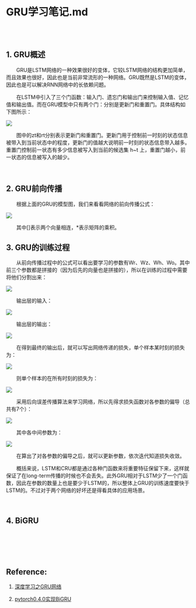 # GRU学习笔记.md

<br>
<br>

## 1. GRU概述

&emsp;&emsp;GRU是LSTM网络的一种效果很好的变体，它较LSTM网络的结构更加简单，而且效果也很好，因此也是当前非常流形的一种网络。GRU既然是LSTM的变体，因此也是可以解决RNN网络中的长依赖问题。

&emsp;&emsp;在LSTM中引入了三个门函数：输入门、遗忘门和输出门来控制输入值、记忆值和输出值。而在GRU模型中只有两个门：分别是更新门和重置门。具体结构如下图所示：

![](https://images2018.cnblogs.com/blog/1335117/201807/1335117-20180727095108158-462781335.png)

&emsp;&emsp;图中的zt和rt分别表示更新门和重置门。更新门用于控制前一时刻的状态信息被带入到当前状态中的程度，更新门的值越大说明前一时刻的状态信息带入越多。重置门控制前一状态有多少信息被写入到当前的候选集 h~t 上，重置门越小，前一状态的信息被写入的越少。

<br>

## 2. GRU前向传播

&emsp;&emsp;根据上面的GRU的模型图，我们来看看网络的前向传播公式：

![](https://images2018.cnblogs.com/blog/1335117/201807/1335117-20180727095907476-585519056.png)

&emsp;&emsp;其中[]表示两个向量相连，*表示矩阵的乘积。

## 3. GRU的训练过程

&emsp;&emsp;从前向传播过程中的公式可以看出要学习的参数有Wr、Wz、Wh、Wo。其中前三个参数都是拼接的（因为后先的向量也是拼接的），所以在训练的过程中需要将他们分割出来：

![](https://images2018.cnblogs.com/blog/1335117/201807/1335117-20180727100322586-606960617.png)

&emsp;&emsp;输出层的输入：

![](https://images2018.cnblogs.com/blog/1335117/201807/1335117-20180727100459421-2120055003.png)

&emsp;&emsp;输出层的输出：

![](https://images2018.cnblogs.com/blog/1335117/201807/1335117-20180727100525847-1002040793.png)

&emsp;&emsp;在得到最终的输出后，就可以写出网络传递的损失，单个样本某时刻的损失为：

![](https://images2018.cnblogs.com/blog/1335117/201807/1335117-20180727100644567-1063759257.png)

&emsp;&emsp;则单个样本的在所有时刻的损失为：

![](https://images2018.cnblogs.com/blog/1335117/201807/1335117-20180727100730395-2146303423.png)

&emsp;&emsp;采用后向误差传播算法来学习网络，所以先得求损失函数对各参数的偏导（总共有7个）：

![](https://images2018.cnblogs.com/blog/1335117/201807/1335117-20180727100915296-628782021.png)

&emsp;&emsp;其中各中间参数为：

![](https://images2018.cnblogs.com/blog/1335117/201807/1335117-20180727101050507-1425772506.png)

&emsp;&emsp;在算出了对各参数的偏导之后，就可以更新参数，依次迭代知道损失收敛。

&emsp;&emsp;概括来说，LSTM和CRU都是通过各种门函数来将重要特征保留下来，这样就保证了在long-term传播的时候也不会丢失。此外GRU相对于LSTM少了一个门函数，因此在参数的数量上也是要少于LSTM的，所以整体上GRU的训练速度要快于LSTM的。不过对于两个网络的好坏还是得看具体的应用场景。


<br>

## 4. BiGRU




<br>
<br>
<br>
<br>

## Reference:

1. [深度学习之GRU网络](https://www.cnblogs.com/jiangxinyang/p/9376021.html)

2. [pytorch0.4.0实现BiGRU](https://blog.csdn.net/qq_27009517/article/details/81455362)

